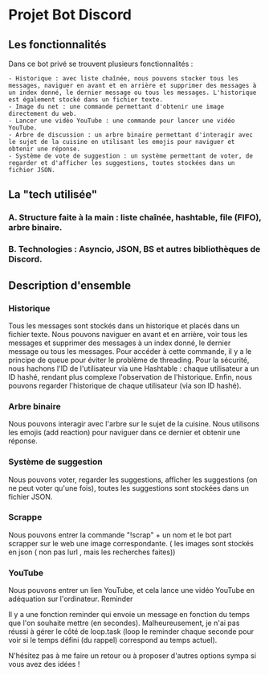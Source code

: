 # Projet Bot Discord
## Les fonctionnalités

Dans ce bot privé se trouvent plusieurs fonctionnalités :

    - Historique : avec liste chaînée, nous pouvons stocker tous les messages, naviguer en avant et en arrière et supprimer des messages à un index donné, le dernier message ou tous les messages. L'historique est également stocké dans un fichier texte.
    - Image du net : une commande permettant d'obtenir une image directement du web.
    - Lancer une vidéo YouTube : une commande pour lancer une vidéo YouTube.
    - Arbre de discussion : un arbre binaire permettant d'interagir avec le sujet de la cuisine en utilisant les emojis pour naviguer et obtenir une réponse.
    - Système de vote de suggestion : un système permettant de voter, de regarder et d'afficher les suggestions, toutes stockées dans un fichier JSON.

## La "tech utilisée"

### A. Structure faite à la main : liste chaînée, hashtable, file (FIFO), arbre binaire.
### B. Technologies : Asyncio, JSON, BS et autres bibliothèques de Discord.

## Description d'ensemble
 ### Historique

Tous les messages sont stockés dans un historique et placés dans un fichier texte. Nous pouvons naviguer en avant et en arrière, voir tous les messages et supprimer des messages à un index donné, le dernier message ou tous les messages. Pour accéder à cette commande, il y a le principe de queue pour éviter le problème de threading. Pour la sécurité, nous hachons l'ID de l'utilisateur via une Hashtable : chaque utilisateur a un ID hashé, rendant plus complexe l'observation de l'historique. Enfin, nous pouvons regarder l'historique de chaque utilisateur (via son ID hashé).

 ### Arbre binaire

Nous pouvons interagir avec l'arbre sur le sujet de la cuisine. Nous utilisons les emojis (add reaction) pour naviguer dans ce dernier et obtenir une réponse.

 ### Système de suggestion

Nous pouvons voter, regarder les suggestions, afficher les suggestions (on ne peut voter qu'une fois), toutes les suggestions sont stockées dans un fichier JSON.

### Scrappe

Nous pouvons entrer la commande "!scrap" + un nom et le bot part scrapper sur le web une image correspondante. ( les images sont stockés en json ( non pas lurl , mais les recherches faites))

### YouTube

Nous pouvons entrer un lien YouTube, et cela lance une vidéo YouTube en adéquation sur l'ordinateur.
Reminder

Il y a une fonction reminder qui envoie un message en fonction du temps que l'on souhaite mettre (en secondes). Malheureusement, je n'ai pas réussi à gérer le côté de loop.task (loop le reminder chaque seconde pour voir si le temps défini (du rappel) correspond au temps actuel).

N'hésitez pas à me faire un retour ou à proposer d'autres options sympa si vous avez des idées !